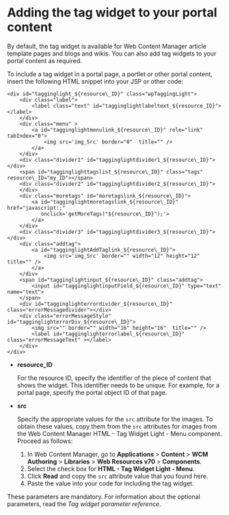 # Adding the tag widget to your portal content

By default, the tag widget is available for Web Content Manager article template pages and blogs and wikis. You can also add tag widgets to your portal content as required.

To include a tag widget in a portal page, a portlet or other portal content, insert the following HTML snippet into your JSP or other code:

```
<div id="tagginglight_${resource\_ID}" class="wpTaggingLight">
    <div class="label">
        <label class="text" id="tagginglightlabeltext_${resource_ID}"></label>
    </div>
    <div class="menu" >
        <a id="tagginglightmenulink_${resource\_ID}" role="link" tabIndex="0">
            <img src='img_Src' border="0"  title="" /> 
        </a>
    </div> 
    <div class="divider1" id="tagginglightdivider1_${resource\_ID}"></div>
    <span id="tagginglighttagslist_${resource\_ID}" class="tags" resource\_ID="my_ID"></span>
    <div class="divider2" id="tagginglightdivider2_${resource\_ID}">
    </div>
    <div class="moretags" id="moretagslink_${resource\_ID}">
        <a id="tagginglightmoretagslink_${resource\_ID}" href="javascript:;" 
           onclick='getMoreTags("${resource\_ID}");'>
        </a>
    </div>
    <div class="divider3" id="tagginglightdivider3_${resource\_ID}"></div>
    <div class="addtag">
        <a id="tagginglightAddTaglink_${resource\_ID}">
            <img src='img_Src' border="" width="12" height="12"  title="" />
        </a>
    </div>
    <span id="tagginglightinput_${resource\_ID}" class="addtag">
        <input id="tagginglightinputField_${resource\_ID}" type="text" name="text">
    </span>
    <div id="tagginglighterrordivider_${resource\_ID}"  class="errorMessagedivider"></div>
    <div class="errorMessageStyle" id="tagginglighterrorDiv_${resource\_ID}">
        <img src="" border="" width="16" height="16"  title="" />
        <label id="tagginglighterrorlabel_${resource\_ID}"  class="errorMessageText" ></label>
    </div>
</div>
```

-   **resource\_ID**

    For the resource ID, specify the identifier of the piece of content that shows the widget. This identifier needs to be unique. For example, for a portal page, specify the portal object ID of that page.

-   **src**

    Specify the appropriate values for the `src` attribute for the images. To obtain these values, copy them from the `src` attributes for images from the Web Content Manager HTML - Tag Widget Light - Menu component. Proceed as follows:

    1.  In Web Content Manager, go to **Applications** \> **Content** \> **WCM Authoring** \> **Libraries** \> **Web Resources v70** \> **Components**.
    2.  Select the check box for **HTML - Tag Widget Light - Menu**.
    3.  Click **Read** and copy the `src` attribute value that you found here.
    4.  Paste the value into your code for including the tag widget.

These parameters are mandatory. For information about the optional parameters, read the *Tag widget parameter reference*.

